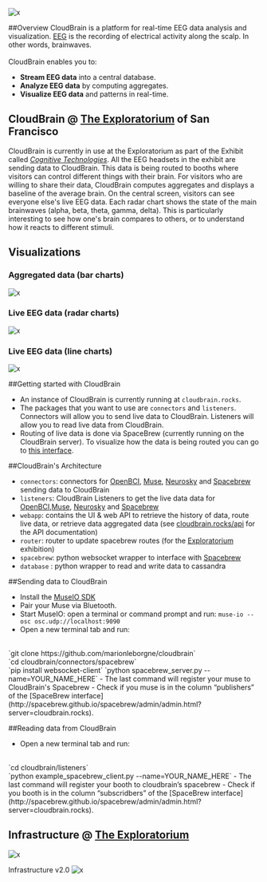 ![x](https://raw.githubusercontent.com/marionleborgne/cloudbrain/master/cloudbrain/webapp/static/images/cb-logo-low-res.png)

##Overview
CloudBrain is a platform for real-time EEG data analysis and visualization. [EEG](http://en.wikipedia.org/wiki/Electroencephalography) is the recording of electrical activity along the scalp. In other words, brainwaves.
<br>
<br>
CloudBrain enables you to:
- **Stream EEG data** into a central database.
- **Analyze EEG data** by computing aggregates.
- **Visualize EEG data** and patterns in real-time.


## CloudBrain @ [The Exploratorium](http://www.exploratorium.edu) of San Francisco
CloudBrain is currently in use at the Exploratorium as part of the Exhibit called [*Cognitive Technologies*](http://www.exploratorium.edu/press-office/press-releases/new-exhibition-understanding-influencing-brain-activity-opens). All the EEG headsets in the exhibit are sending data to CloudBrain. This data is being routed to booths where visitors can control different things with their brain. For visitors who are willing to share their data, CloudBrain computes aggregates and displays a baseline of the average brain. On the central screen, visitors can see everyone else's live EEG data. Each radar chart shows the state of the main brainwaves (alpha, beta, theta, gamma, delta). This is particularly interesting to see how one's brain compares to others, or to understand how it reacts to different stimuli.

## Visualizations

### Aggregated data (bar charts)
![x](https://raw.githubusercontent.com/marionleborgne/cloudbrain/master/data-aggregates.png)

### Live EEG data (radar charts)
![x](https://raw.githubusercontent.com/marionleborgne/cloudbrain/master/radar-charts.png)

### Live EEG data (line charts)
![x](https://raw.githubusercontent.com/marionleborgne/cloudbrain/master/timeserie-data.png)

##Getting started with CloudBrain
- An instance of CloudBrain is currently running at `cloudbrain.rocks`.
- The packages that you want to use are `connectors` and `listeners`. Connectors will allow you to send live data to CloudBrain. Listeners will allow you to read live data from CloudBrain.
- Routing of live data is done via SpaceBrew (currently running on the CloudBrain server). To visualize how the data is being routed you can go to [this interface](http://spacebrew.github.io/spacebrew/admin/admin.html?server=cloudbrain.rocks).

##CloudBrain's Architecture
- `connectors`: connectors for [OpenBCI](http://openbci.com), [Muse](http://www.choosemuse.com/), [Neurosky](http://neurosky.com/) and [Spacebrew](https://github.com/Spacebrew/spacebrew) sending data to CloudBrain
- `listeners`: CloudBrain Listeners to get the live data data for [OpenBCI](http://openbci.com),[Muse](http://www.choosemuse.com/), [Neurosky](http://neurosky.com/) and [Spacebrew](https://github.com/Spacebrew/spacebrew)
- `webapp`: contains the UI & web API to retrieve the history of data, route live data, or retrieve data aggregated data (see [cloudbrain.rocks/api](http://cloudbrain.rocks/api) for the API documentation)
- `router`: router to update spacebrew routes (for the [Exploratorium](http://www.exploratorium.edu/) exhibition)
- `spacebrew`: python websocket wrapper to interface with [Spacebrew](https://github.com/Spacebrew/spacebrew)
- `database` : python wrapper to read and write data to cassandra

##Sending data to CloudBrain
- Install the [MuseIO SDK](http://www.choosemuse.com/developer-kit/)
- Pair your Muse via Bluetooth.
- Start MuseIO: open a terminal or command prompt and run: `muse-io --osc osc.udp://localhost:9090`
- Open a new terminal tab and run:
<br>
`git clone https://github.com/marionleborgne/cloudbrain`
<br>
`cd cloudbrain/connectors/spacebrew`
<br>
`pip install websocket-client`
`python spacebrew_server.py --name=YOUR_NAME_HERE`
- The last command will register your muse to CloudBrain's Spacebrew
- Check if you muse is in the column “publishers” of the [SpaceBrew interface](http://spacebrew.github.io/spacebrew/admin/admin.html?server=cloudbrain.rocks).

##Reading data from CloudBrain
- Open a new terminal tab and run:
<br>
`cd cloudbrain/listeners`
<br>
`python example_spacebrew_client.py --name=YOUR_NAME_HERE`
- The last command will register your booth to cloudbrain’s spacebrew
- Check if you booth is in the column “subscridbers” of the [SpaceBrew interface](http://spacebrew.github.io/spacebrew/admin/admin.html?server=cloudbrain.rocks).

## Infrastructure @ [The Exploratorium](http://www.exploratorium.edu/)
![x](https://raw.githubusercontent.com/marionleborgne/cloudbrain/master/exploratorium-exhibit-overview.png)

Infrastructure v2.0 
![x](https://raw.githubusercontent.com/marionleborgne/cloudbrain/master/infra.png)
